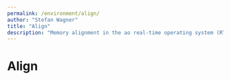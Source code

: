 ```yaml
---
permalink: /environment/align/
author: "Stefan Wagner"
title: "Align"
description: "Memory alignment in the ao real-time operating system (RTOS)."
---
```


# Align
